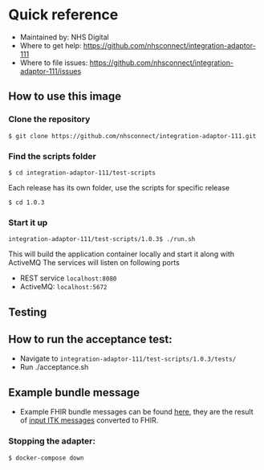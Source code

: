 # Quick reference
- Maintained by: NHS Digital
- Where to get help: https://github.com/nhsconnect/integration-adaptor-111
- Where to file issues: https://github.com/nhsconnect/integration-adaptor-111/issues
  
## How to use this image

### Clone the repository

`$ git clone https://github.com/nhsconnect/integration-adaptor-111.git`

### Find the scripts folder

`$ cd integration-adaptor-111/test-scripts`

Each release has its own folder, use the scripts for specific release

`$ cd 1.0.3`

### Start it up

`integration-adaptor-111/test-scripts/1.0.3$ ./run.sh`

This will build the application container locally and start it along with ActiveMQ
The services will listen on following ports

* REST service `localhost:8080`
* ActiveMQ: `localhost:5672`

## Testing

## How to run the acceptance test:
* Navigate to `integration-adaptor-111/test-scripts/1.0.3/tests/`
* Run ./acceptance.sh

## Example bundle message 
* Example FHIR bundle messages can be found [here](./doc/json), they are the result of [input ITK messages](./doc/xml) converted to FHIR. 

### Stopping the adapter:

`$ docker-compose down`